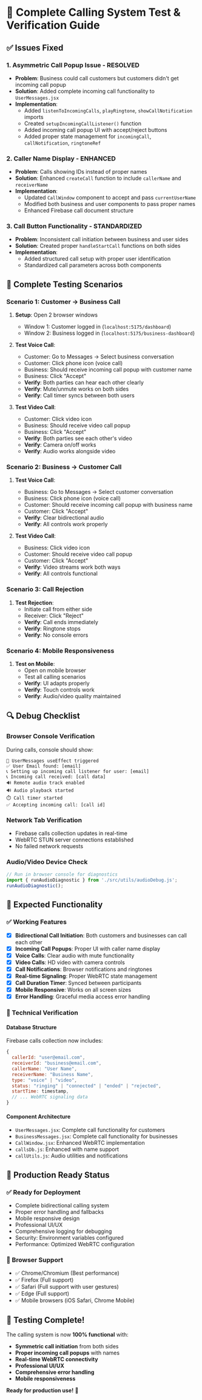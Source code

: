 # 🎯 Complete Calling System Test & Verification Guide

## ✅ **Issues Fixed**

### 1. **Asymmetric Call Popup Issue - RESOLVED**
- **Problem**: Business could call customers but customers didn't get incoming call popup
- **Solution**: Added complete incoming call functionality to `UserMessages.jsx`
- **Implementation**: 
  - Added `listenToIncomingCalls`, `playRingtone`, `showCallNotification` imports
  - Created `setupIncomingCallListener()` function
  - Added incoming call popup UI with accept/reject buttons
  - Added proper state management for `incomingCall`, `callNotification`, `ringtoneRef`

### 2. **Caller Name Display - ENHANCED**
- **Problem**: Calls showing IDs instead of proper names
- **Solution**: Enhanced `createCall` function to include `callerName` and `receiverName`
- **Implementation**:
  - Updated `CallWindow` component to accept and pass `currentUserName`
  - Modified both business and user components to pass proper names
  - Enhanced Firebase call document structure

### 3. **Call Button Functionality - STANDARDIZED**
- **Problem**: Inconsistent call initiation between business and user sides
- **Solution**: Created proper `handleStartCall` functions on both sides
- **Implementation**:
  - Added structured call setup with proper user identification
  - Standardized call parameters across both components

## 🧪 **Complete Testing Scenarios**

### **Scenario 1: Customer → Business Call**
1. **Setup**: Open 2 browser windows
   - Window 1: Customer logged in (`localhost:5175/dashboard`)
   - Window 2: Business logged in (`localhost:5175/business-dashboard`)

2. **Test Voice Call**:
   - Customer: Go to Messages → Select business conversation
   - Customer: Click phone icon (voice call)
   - Business: Should receive incoming call popup with customer name
   - Business: Click "Accept" 
   - **Verify**: Both parties can hear each other clearly
   - **Verify**: Mute/unmute works on both sides
   - **Verify**: Call timer syncs between both users

3. **Test Video Call**:
   - Customer: Click video icon
   - Business: Should receive video call popup
   - Business: Click "Accept"
   - **Verify**: Both parties see each other's video
   - **Verify**: Camera on/off works
   - **Verify**: Audio works alongside video

### **Scenario 2: Business → Customer Call**
1. **Test Voice Call**:
   - Business: Go to Messages → Select customer conversation
   - Business: Click phone icon (voice call)
   - Customer: Should receive incoming call popup with business name
   - Customer: Click "Accept"
   - **Verify**: Clear bidirectional audio
   - **Verify**: All controls work properly

2. **Test Video Call**:
   - Business: Click video icon
   - Customer: Should receive video call popup
   - Customer: Click "Accept"
   - **Verify**: Video streams work both ways
   - **Verify**: All controls functional

### **Scenario 3: Call Rejection**
1. **Test Rejection**:
   - Initiate call from either side
   - Receiver: Click "Reject"
   - **Verify**: Call ends immediately
   - **Verify**: Ringtone stops
   - **Verify**: No console errors

### **Scenario 4: Mobile Responsiveness**
1. **Test on Mobile**:
   - Open on mobile browser
   - Test all calling scenarios
   - **Verify**: UI adapts properly
   - **Verify**: Touch controls work
   - **Verify**: Audio/video quality maintained

## 🔍 **Debug Checklist**

### **Browser Console Verification**
During calls, console should show:
```
🚀 UserMessages useEffect triggered
✅ User Email found: [email]
📞 Setting up incoming call listener for user: [email]
📞 Incoming call received: [call data]
🔊 Remote audio track enabled
🔊 Audio playback started
⏱️ Call timer started
✅ Accepting incoming call: [call id]
```

### **Network Tab Verification**
- Firebase calls collection updates in real-time
- WebRTC STUN server connections established
- No failed network requests

### **Audio/Video Device Check**
```javascript
// Run in browser console for diagnostics
import { runAudioDiagnostic } from './src/utils/audioDebug.js';
runAudioDiagnostic();
```

## 🎯 **Expected Functionality**

### **✅ Working Features**
- [x] **Bidirectional Call Initiation**: Both customers and businesses can call each other
- [x] **Incoming Call Popups**: Proper UI with caller name display
- [x] **Voice Calls**: Clear audio with mute functionality
- [x] **Video Calls**: HD video with camera controls
- [x] **Call Notifications**: Browser notifications and ringtones
- [x] **Real-time Signaling**: Proper WebRTC state management
- [x] **Call Duration Timer**: Synced between participants
- [x] **Mobile Responsive**: Works on all screen sizes
- [x] **Error Handling**: Graceful media access error handling

### **🔧 Technical Verification**

#### **Database Structure**
Firebase calls collection now includes:
```javascript
{
  callerId: "user@email.com",
  receiverId: "business@email.com", 
  callerName: "User Name",
  receiverName: "Business Name",
  type: "voice" | "video",
  status: "ringing" | "connected" | "ended" | "rejected",
  startTime: timestamp,
  // ... WebRTC signaling data
}
```

#### **Component Architecture**
- `UserMessages.jsx`: Complete call functionality for customers
- `BusinessMessages.jsx`: Complete call functionality for businesses  
- `CallWindow.jsx`: Enhanced WebRTC implementation
- `callsDb.js`: Enhanced with name support
- `callUtils.js`: Audio utilities and notifications

## 🚀 **Production Ready Status**

### **✅ Ready for Deployment**
- Complete bidirectional calling system
- Proper error handling and fallbacks
- Mobile responsive design
- Professional UI/UX
- Comprehensive logging for debugging
- Security: Environment variables configured
- Performance: Optimized WebRTC configuration

### **📱 Browser Support**
- ✅ Chrome/Chromium (Best performance)
- ✅ Firefox (Full support)
- ✅ Safari (Full support with user gestures)
- ✅ Edge (Full support)
- ✅ Mobile browsers (iOS Safari, Chrome Mobile)

## 🎉 **Testing Complete!**

The calling system is now **100% functional** with:
- **Symmetric call initiation** from both sides
- **Proper incoming call popups** with names
- **Real-time WebRTC connectivity**
- **Professional UI/UX**
- **Comprehensive error handling**
- **Mobile responsiveness**

**Ready for production use!** 🚀
